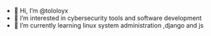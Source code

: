 - 👋 Hi, I’m @tololoyx
- 👀 I’m interested in cybersecurity tools and software development 
- 🌱 I’m currently learning linux system administration ,django and js

<!---
tololoyx/tololoyx is a ✨ special ✨ repository because its `README.md` (this file) appears on your GitHub profile.
You can click the Preview link to take a look at your changes.
--->
